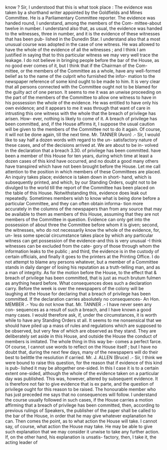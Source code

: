 know ? Sir, I understood that this is what took place : The evidence was taken by a shorthand writer appointed by the Goldfields and Mines Committee. He is a Parliamentary Committee reporter. The evidence was handed round, I understand, among the members of the Com- mittee-about twelve in number. I understand also that, as usual, the evidence was handed to the witnesses, three in number, and it is the evidence of these witnesses that has been pub- lished in the Dunedin Star. I understand also that a most unusual course was adopted in the case of one witness. He was allowed to have the whole of the evidence of all the witnesses ; and I think I am justified in saying that to this particular witness we may very well trace the leakage. I do not believe in bringing people before the bar of the House, as no good ever comes of it, but I think that if the Chairman of the Com- mittee, or the members of the Committee as a whole, have any well-formed belief as to the name of the culprit who furnished the infor- mation to the newspaper reference of some kind ought to be made to him. It is very clear that all persons connected with the Committee ought not to be blamed for the guilty act of one person. It seems to me it was an unwise proceeding on the part of the members of the Committee to allow one witness to have in his possession the whole of the evidence. He was entitled to have only his own evidence; and it appears to me it was through that want of care in intrusting this one witness with the whole that the breach of privilege has arisen. How- ever, nothing is likely to come of it. A breach of privilege has been committed, and, if the House affirms it, I suppose the usual caution will be given to the members of the Committee not to do it again. Of course, it will not be done again, till the next time. Mr. TANNER (Avon) .- Sir, I would like to say half a dozen words with regard to the un- satisfactory nature of these cases, and of the decisions arrived at. We are about to be in- volved in the declaration that a breach 3.30. of privilege has been committed. have been a member of this House for ten years, during which time at least a dozen cases of this kind have occurred, and no doubt a good many others have transpired which have not been brought before the House. Let me call attention to the position in which members of these Committees are placed. An inquiry takes place; evidence is taken down in short- hand, which is subsequently printed, and which, by our Standing Orders, ought not to be divulged to the world till the report of the Committee has been placed on the table of this House. Notwithstanding this, evidence does leak out repeatedly. Sometimes members wish to know what is being done before a particular Committee, and they can often obtain informa- tion more accurately in the columns of the newspapers than from any source that may be available to them as members of this House, assuming that they are not members of the Committee in question. Evidence can only get into the possession of about three the Committee before whom it is given; second, the witnesses, who do not necessarily know the whole of the evidence, for, un- less some special circumstance takes place by which any particular witness can get possession of the evidence-and this is very unusual -I think witnesses can be excluded from the cate- gory of those through whom the information leaks to the public ; and third, the evidence is in the custody of certain officials, and finally it goes to the printers at the Printing Office. I do not attempt to blame any persons whatever, but a member of a Committee stands in daily danger of losing his reputation as a truth-telling man, and as a man of integrity. As for the motion before the House, to the effect that & breach of privilege has been committed, that is just as much brutum fulmen as anything heard before. What consequences does such a declaration carry. Before the week is over the newspapers of the colony will be laughing at the House for declaring that a breach of privilege has been committed. If the declaration carries absolutely no consequences- An Hon. MEMBER .- You do not know that. Mr. TANNER .- I have never seen any con- sequences as a result of such a breach, and I have known a good many cases. I would therefore ask, if, under the circumstances, it is worth while to have any Standing Orders st all. It seems to me nonsensical that we should have piled up a mass of rules and regulations which are supposed to be observed, but very few of which are observed as they stand. They are deliberately set aside in this House, and outside the House the conduct of members is imitated. The whole thing in this way be- comes a perfect farce. Of course, I cannot use words to reflect on the House itself ; but I have no doubt that, during the next few days, many of the newspapers will do their best to belittle the resolution if carried. Mr. J. ALLEN (Bruce) .- Sir, I think we were bound to raise this question, for the reason that if evidence of this kind is pub- lished it may be altogether one-sided. In this I case it is to a certain extent one-sided, although the whole of the evidence taken on a particular day was published. This was, however, altered by subsequent evidence. It is therefore not fair to give evidence that is ex parte, and the question of privilege ought for this reason to be raised. The honourable member who has just preceded me says that no consequences will follow. I understand the course usually followed in such cases, if the House carries a motion affirming that a breach of privilege has been committed, then, according to previous rulings of Speakers, the publisher of the paper shall be called to the bar of the House, in order that he may give whatever explanation he can. Then comes the point, as to what action the House will take. I cannot say, of course, what action the House may take. He may be able to give such explanation that we may consider it unwise to take any further action. If, on the other hand, his explanation is unsatis- factory, then, I take it, the acting leader of 